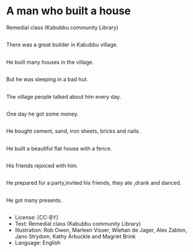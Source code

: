# A man who built a house
Remedial class (Kabubbu community Library)

##
There was a great
builder in Kabubbu
village.

##
He built many houses in
the village.

##
But he was sleeping in a bad hut.

##
The village people talked about him every day.

##
One day he got some
money.

##
He bought cement, sand, iron sheets, bricks and nails.

##
He built a beautiful flat house with
a fence.

##
His friends rejoiced with
him.

##
He prepared for a party,invited his friends, they ate ,drank
and danced.

##
He got many presents.

##
* License: [CC-BY]
* Text: Remedial class (Kabubbu community Library)
* Illustration: Rob Owen, Marleen Visser, Wiehan de Jager, Alex Zablon, Jano Strydom, Kathy Arbuckle and Magriet Brink
* Language: English
